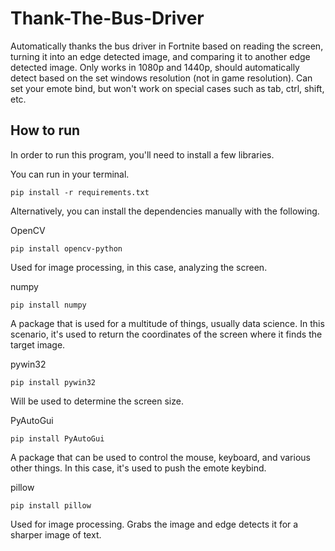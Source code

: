# Thank-The-Bus-Driver
Automatically thanks the bus driver in Fortnite based on reading the screen, turning it into an edge detected image, and comparing it to another edge detected image.
Only works in 1080p and 1440p, should automatically detect based on the set windows resolution (not in game resolution).
Can set your emote bind, but won't work on special cases such as tab, ctrl, shift, etc.

## How to run
In order to run this program, you'll need to install a few libraries.

You can run in your terminal.

`pip install -r requirements.txt`

Alternatively, you can install the dependencies manually with the following.

OpenCV

`pip install opencv-python`

Used for image processing, in this case, analyzing the screen.

numpy

`pip install numpy`

A package that is used for a multitude of things, usually data science. In this scenario, it's used to return the coordinates of the screen where it finds the target image.

pywin32

`pip install pywin32`

Will be used to determine the screen size.

PyAutoGui

`pip install PyAutoGui`

A package that can be used to control the mouse, keyboard, and various other things. In this case, it's used to push the emote keybind.

pillow

`pip install pillow`

Used for image processing. Grabs the image and edge detects it for a sharper image of text.